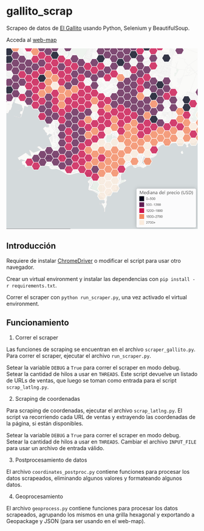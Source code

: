 # gallito_scrap

Scrapeo de datos de [El Gallito](https://www.gallito.com.uy/inmuebles) usando Python, Selenium y BeautifulSoup.

Acceda al [web-map](https://guillermodangelo.com/webmaps/hexgrid_mvo/)

![alt text](screen.png "Ejemplo")

## Introducción

Requiere de instalar [ChromeDriver](https://chromedriver.chromium.org/downloads) o modificar el script para usar otro navegador.

Crear un virtual environment y instalar las dependencias con `pip install -r requirements.txt`. 

Correr el scraper con `python run_scraper.py`, una vez activado el virtual environment.


## Funcionamiento

1. Correr el scraper

Las funciones de scraping se encuentran en el archivo `scraper_gallito.py`. Para correr el scraper, ejecutar el archivo `run_scraper.py`.

Setear la variable `DEBUG` a `True` para correr el scraper en modo debug. Setear la cantidad de hilos a usar en `THREADS`.
Este script devuelve un listado de URLs de ventas, que luego se toman como entrada para el script `scrap_latlng.py`.

2. Scraping de coordenadas

Para scraping de coordenadas, ejecutar el archivo `scrap_latlng.py`. El script va recorriendo cada URL de ventas y extrayendo las coordenadas de la página, si están disponibles.

Setear la variable `DEBUG` a `True` para correr el scraper en modo debug. Setear la cantidad de hilos a usar en `THREADS`.
Cambiar el archivo `INPUT_FILE` para usar un archivo de entrada válido.

3. Postprocesamiento de datos

El archivo `coordinates_postproc.py` contiene funciones para procesar los datos scrapeados, eliminando algunos valores y formateando algunos datos.

4. Geoprocesamiento

El archivo `geoprocess.py` contiene funciones para procesar los datos scrapeados, agrupando los mismos en una grilla hexagonal y exportando a Geopackage y JSON (para ser usando en el web-map).

